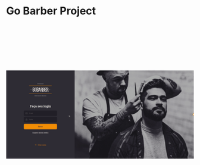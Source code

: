 # Go Barber Project

<br><br><br><br><br>

<h1 align="center">
  <img 
    align="center"
    alt="modal" 
    width="860px" 
    src="https://github.com/eugenioarantes/GoBarber-ReactProject/blob/master/src/assets/login-gobarber.gif" 
  />
</h1>
